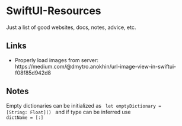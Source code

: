 # SwiftUI-Resources
Just a list of good websites, docs, notes, advice, etc. 

## Links
<ul>
  <li> Properly load images from server: https://medium.com/@dmytro.anokhin/url-image-view-in-swiftui-f08f85d942d8  </li>
</ul>


## Notes 
Empty dictionaries can be initialized as <code> let emptyDictionary = \[String: Float\]() </code> and if type can be inferred use <code> dictName = [:] </code>


